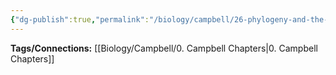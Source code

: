 ```yaml
---
{"dg-publish":true,"permalink":"/biology/campbell/26-phylogeny-and-the-tree-of-life/","dgHomeLink":true,"dgPassFrontmatter":true}
---
```


**Tags/Connections:**
[[Biology/Campbell/0. Campbell Chapters|0. Campbell Chapters]]